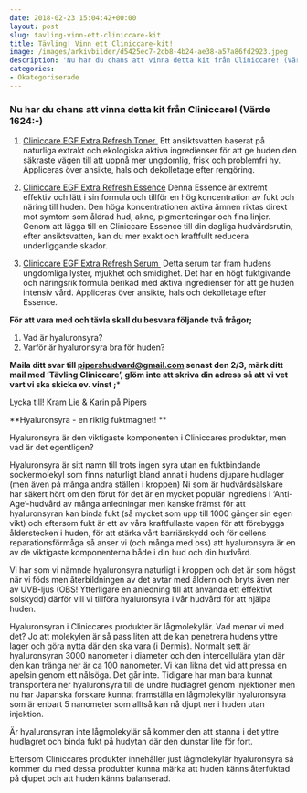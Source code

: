 ```yaml
---
date: 2018-02-23 15:04:42+00:00
layout: post
slug: tavling-vinn-ett-cliniccare-kit
title: Tävling! Vinn ett Cliniccare-kit!
image: /images/arkivbilder/d5425ec7-2db8-4b24-ae38-a57a86fd2923.jpeg
description: 'Nu har du chans att vinna detta kit från Cliniccare! (Värde 1624:-)'
categories:
- Okategoriserade
---
```

### Nu har du chans att vinna detta kit från Cliniccare! (Värde 1624:-)

1. [Cliniccare EGF Extra Refresh Toner ](http://mimass.se/produkt/egf-extra-refresh-toner100ml/)
Ett ansiktsvatten baserat på naturliga extrakt och ekologiska aktiva ingredienser för att ge huden den säkraste vägen till att uppnå mer ungdomlig, frisk och problemfri hy. Appliceras över ansikte, hals och dekolletage efter rengöring.

2. [Cliniccare EGF Extra Refresh Essence](http://mimass.se/produkt/egf-extra-refresh-essence50ml/)
Denna Essence är extremt effektiv och lätt i sin formula och tillför en hög koncentration av fukt och näring till huden. Den höga koncentrationen aktiva ämnen riktas direkt mot symtom som åldrad hud, akne, pigmenteringar och fina linjer. Genom att lägga till en Cliniccare Essence till din dagliga hudvårdsrutin, efter ansiktsvatten, kan du mer exakt och kraftfullt reducera underliggande skador.

3. [Cliniccare EGF Extra Refresh Serum ](http://mimass.se/produkt/egf-extra-refresh-serum50ml/)
Detta serum tar fram hudens ungdomliga lyster, mjukhet och smidighet. Det har en högt fuktgivande och näringsrik formula berikad med aktiva ingredienser för att ge huden intensiv vård. Appliceras över ansikte, hals och dekolletage efter Essence.

**För att vara med och tävla skall du besvara följande två frågor;**

1. Vad är hyaluronsyra?
2. Varför är hyaluronsyra bra för huden?

**Maila ditt svar till pipershudvard@gmail.com senast den 2/3, märk ditt mail med ’Tävling Cliniccare’, glöm inte att skriva din adress så att vi vet vart vi ska skicka ev. vinst ;***

Lycka till! Kram Lie & Karin på Pipers



**Hyaluronsyra - en riktig fuktmagnet! **

Hyaluronsyra är den viktigaste komponenten i Cliniccares produkter, men vad är det egentligen?

Hyaluronsyra är sitt namn till trots ingen syra utan en fuktbindande sockermolekyl som finns naturligt bland annat i hudens djupare hudlager (men även på många andra ställen i kroppen)
Ni som är hudvårdsälskare har säkert hört om den förut för det är en mycket populär ingrediens i ‘Anti-Age’-hudvård av många anledningar men kanske främst för att hyaluronsyran kan binda fukt (så mycket som upp till 1000 gånger sin egen vikt) och eftersom fukt är ett av våra kraftfullaste vapen för att förebygga ålderstecken i huden, för att stärka vårt barriärskydd och för cellens reparationsförmåga så anser vi (och många med oss) att hyaluronsyra är en av de viktigaste komponenterna både i din hud och din hudvård.

Vi har som vi nämnde hyaluronsyra naturligt i kroppen och det är som högst när vi föds men återbildningen av det avtar med åldern och bryts även ner av UVB-ljus (OBS! Ytterligare en anledning till att använda ett effektivt solskydd) därför vill vi tillföra hyaluronsyra i vår hudvård för att hjälpa huden.

Hyaluronsyran i Cliniccares produkter är lågmolekylär. Vad menar vi med det? Jo att molekylen är så pass liten att de kan penetrera hudens yttre lager och göra nytta där den ska vara (i Dermis). Normalt sett är hyaluronsyran 3000 nanometer i diameter och den intercellulära ytan där den kan tränga ner är ca 100 nanometer. Vi kan likna det vid att pressa en apelsin genom ett nålsöga. Det går inte.
Tidigare har man bara kunnat transportera ner hyaluronsyra till de undre hudlagret genom injektioner men nu har Japanska forskare kunnat framställa en lågmolekylär hyaluronsyra som är enbart 5 nanometer som alltså kan nå djupt ner i huden utan injektion.

Är hyaluronsyran inte lågmolekylär så kommer den att stanna i det yttre hudlagret och binda fukt på hudytan där den dunstar lite för fort.

Eftersom Cliniccares produkter innehåller just lågmolekylär hyaluronsyra så kommer du med dessa produkter kunna märka att huden känns återfuktad på djupet och att huden känns balanserad.


